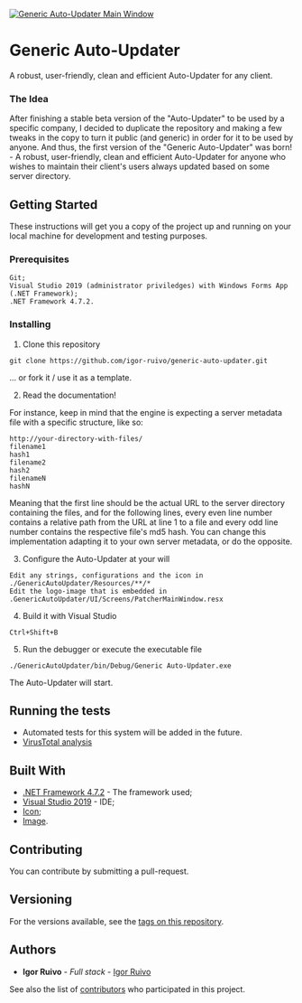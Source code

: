 <a href="https://github.com/igor-ruivo/generic-auto-updater"><img src="https://i.imgur.com/CiK4UzA.png" title="Generic Auto-Updater Main Window" alt="Generic Auto-Updater Main Window"></a>
# Generic Auto-Updater

A robust, user-friendly, clean and efficient Auto-Updater for any client.

### The Idea

After finishing a stable beta version of the "Auto-Updater" to be used by a specific company, I decided to duplicate the repository and making a few tweaks in the copy to turn it public (and generic) in order for it to be used by anyone. And thus, the first version of the "Generic Auto-Updater" was born! - A robust, user-friendly, clean and efficient Auto-Updater for anyone who wishes to maintain their client's users always updated based on some server directory.

## Getting Started

These instructions will get you a copy of the project up and running on your local machine for development and testing purposes.

### Prerequisites

```
Git;
Visual Studio 2019 (administrator priviledges) with Windows Forms App (.NET Framework);
.NET Framework 4.7.2.
```

### Installing

1. Clone this repository

```
git clone https://github.com/igor-ruivo/generic-auto-updater.git
```
... or fork it / use it as a template.

2. Read the documentation!

For instance, keep in mind that the engine is expecting a server metadata file with a specific structure, like so:

```
http://your-directory-with-files/
filename1
hash1
filename2
hash2
filenameN
hashN
```
Meaning that the first line should be the actual URL to the server directory containing the files, and for the following lines, every even line number contains a relative path from the URL at line 1 to a file and every odd line number contains the respective file's md5 hash. You can change this implementation adapting it to your own server metadata, or do the opposite.

3. Configure the Auto-Updater at your will

```
Edit any strings, configurations and the icon in ./GenericAutoUpdater/Resources/**/*
Edit the logo-image that is embedded in .GenericAutoUpdater/UI/Screens/PatcherMainWindow.resx
```

4. Build it with Visual Studio

```
Ctrl+Shift+B
```

5. Run the debugger or execute the executable file

```
./GenericAutoUpdater/bin/Debug/Generic Auto-Updater.exe
```

The Auto-Updater will start.

## Running the tests

* Automated tests for this system will be added in the future.
* [VirusTotal analysis](https://www.virustotal.com/gui/file/4797f9ba50a8a9a6c906308fac7d361c2e275383910e5c9d6e0cbea1f5baa7fd/detection)

## Built With

* [.NET Framework 4.7.2](https://dotnet.microsoft.com/download/dotnet-framework/net472) - The framework used;
* [Visual Studio 2019](https://visualstudio.microsoft.com/) - IDE;
* [Icon](https://icon-icons.com/pt/download/106672/ICO/128/);
* [Image](https://www.nicepng.com/png/detail/246-2467547_your-logo-here-your-logo-here-logo-png.png).

## Contributing

You can contribute by submitting a pull-request.

## Versioning

For the versions available, see the [tags on this repository](https://github.com/igor-ruivo/generic-auto-updater/tags). 

## Authors

* **Igor Ruivo** - *Full stack* - [Igor Ruivo](https://www.linkedin.com/in/igor-ruivo/)

See also the list of [contributors](https://github.com/igor-ruivo/generic-auto-updater/contributors) who participated in this project.
